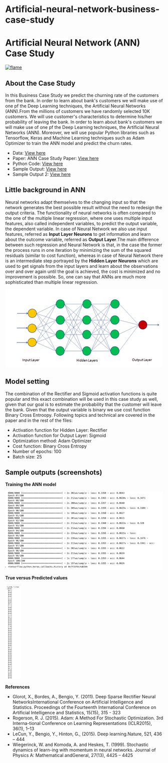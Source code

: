 # Artificial-neural-network-business-case-study
# Artificial Neural Network (ANN) Case Study
<p align="Header">
  <a href="https://flame-engine.org">
    <img alt="flame" width="600px" src="https://www.stonebridge.uk.com/blog/wp-content/uploads/2019/10/neuron-animation-blog.gif">
  </a>
</p>


## About the Case Study
In this Business Case Study we predict the churning rate of the customers from the bank. In order to learn about bank's customers we will make use of one pf the Deep Learning techniques, the Artificial Neural Networks (ANN).From the millions of customers we have randomly selected 10K customers. We will use customer's characteristics to determine his/her probability of leaving the bank. In order to learn about bank's customers we will make use of one pf the Deep Learning techniques, the Artificial Neural Networks (ANN).
Moreover, we will use popular Python libraries such as Tensorflow, Keras and Machine Learning techniques such as Adam Optimizer to train the ANN model and predict the churn rates.

  - Data: <a href = "https://github.com/TatevKaren/artificial-neural-network-business_case_study/blob/main/Artificial_Neural_Network_Case_Study_data.csv">View here</a>
  - Paper: ANN Case Study Paper: <a href = "https://github.com/TatevKaren/artificial-neural-network-business_case_study/blob/main/Artificial_Neural_Networks_Case_Study-2.pdf"> View here</a>
  - Python Code: <a href = "https://github.com/TatevKaren/artificial-neural-network-business_case_study/blob/main/Artificial_Neural_Network_Case_Study.py"> View here</a>
  - Sample Output: <a href = "https://github.com/TatevKaren/artificial-neural-network-business_case_study/blob/main/ANN_Case_Study_Sample_Output_1.png">View here</a> 
  - Sample Output 2: <a href = "https://github.com/TatevKaren/artificial-neural-network-business_case_study/blob/main/ANN_Case_Study_Sample_Output_2.png">View here</a> 

## Little background in ANN
Neural networks adapt themselves to the changing input so that the network generates the best possible result without the need to redesign the output criteria. The functionality of neural networks is often compared to the one of the multiple linear regression, where one uses multiple input features, also called independent variables, to predict the output variable, the dependent variable. In case of Neural Network we also use input features, referred as **Input Layer Neurons** to get information and learn about the outcome variable, referred as **Output Layer**.The main difference between such regression and Neural Network is that, in the case the former the process runs in one iteration by minimizing the sum of the squared residuals (similar to cost function), whereas in case of Neural Network there is an intermediate step portrayed by the **Hidden Layer Neurons** which are used to get signals from the input layers and learn about the observations over and over again until the goal is achieved, the cost is minimized and no improvement is possible. So, one can say that ANNs are much more sophisticated than multiple linear regression.

<p align="left">
<img src="ANN_layers.png?raw=true"
  alt=""width="500" height="250">
</p>


## Model setting
The combination of the Rectifier and Sigmoid activation functions is quite popular and this exact combination will be used in this case study as well, given that our goal is to estimate the probability that the customer will leave the bank. Given that the output variable is binary we use cost function Binary Cross Entroopy. Following topics and technical are covered in the paper and in the rest of the files:
 - Activation function for Hidden Layer: Rectifier
 - Activation function for Output Layer: Sigmoid
 - Optimization method: Adam Optimizer
 - Cost function: Binary Cross Entropy
 - Number of epochs: 100
 - Batch size: 25
      

## Sample outputs (screenshots)

**Training the ANN model**

<p align="left">
<img src="ANN_Case_Study_Sample_Output_1.png?raw=true"
  alt=""width="600" height="250">
</p>

**True versus Predicted values**

<p align="left">
<img src="ANN_Case_Study_Sample_Output_2.png?raw=true"
  alt=""width="50" height="300">
</p>


**References**
 - Glorot,  X.,  Bordes,  A.,  Bengio,  Y.  (2011).  Deep  Sparse  Rectifier  Neural  NetworksInternational Conference on Artificial  Intelligence and Statistics. Proceedings of the Fourteenth International Conference on Artificial Intelligence and Statistics, 15(15), 315 - 323
 - Rogerson, R. J. (2015). Adam:  A Method For Stochastic Optimization. 3rd Interna-tional Conference on Learning Representations (ICLR2015), 36(1), 1–13
 - LeCun, Y., Bengio, Y., Hinton, G., (2015). Deep learning.Nature, 521, 436 – 444
 -  Wiegerinck, W. and Komoda, A. and Heskes, T. (1999). Stochastic dynamics of learn-ing  with  momentum  in  neural  networks. Journal  of  Physics  A:  Mathematical  andGeneral, 27(13), 4425 – 4425


